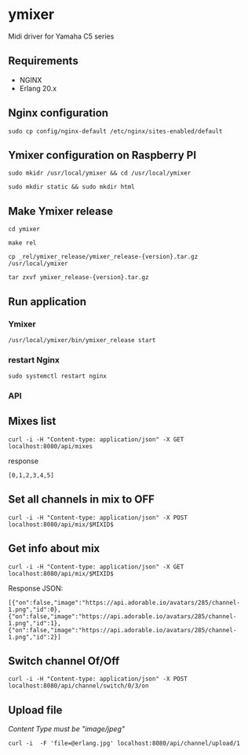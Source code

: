 ymixer
======

Midi driver for Yamaha C5 series

## Requirements

* NGINX
* Erlang 20.x 


## Nginx configuration

`sudo cp config/nginx-default /etc/nginx/sites-enabled/default`

## Ymixer configuration on Raspberry PI

`sudo mkidr /usr/local/ymixer && cd /usr/local/ymixer`

`sudo mkdir static && sudo mkdir html`

## Make Ymixer release

`cd ymixer`

`make rel`

`cp _rel/ymixer_release/ymixer_release-{version}.tar.gz /usr/local/ymixer`

`tar zxvf ymixer_release-{version}.tar.gz`

## Run application

### Ymixer

`/usr/local/ymixer/bin/ymixer_release start`

### restart Nginx

`sudo systemctl restart nginx`


### API 

## Mixes list

`curl -i -H "Content-type: application/json" -X GET  localhost:8080/api/mixes`

response 

`[0,1,2,3,4,5]`

## Set all channels in mix to OFF

`curl -i -H "Content-type: application/json" -X POST  localhost:8080/api/mix/$MIXID$`

## Get info about mix

`curl -i -H "Content-type: application/json" -X GET  localhost:8080/api/mix/$MIXID$`

Response JSON: 

`[{"on":false,"image":"https://api.adorable.io/avatars/285/channel-1.png","id":0},
  {"on":false,"image":"https://api.adorable.io/avatars/285/channel-1.png","id":1},
  {"on":false,"image":"https://api.adorable.io/avatars/285/channel-1.png","id":2}]`

## Switch channel Of/Off

`curl -i -H "Content-type: application/json" -X POST  localhost:8080/api/channel/switch/0/3/on`

## Upload file

*Content Type must be "image/jpeg"*

`curl -i  -F 'file=@erlang.jpg' localhost:8080/api/channel/upload/1`